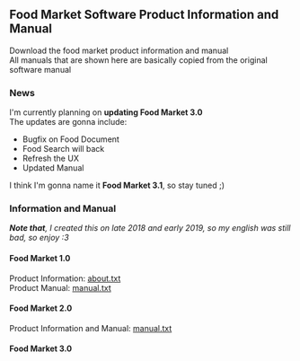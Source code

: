 ## Food Market Software Product Information and Manual

Download the food market product information and manual  
All manuals that are shown here are basically copied from the original software manual 

### News
I'm currently planning on **updating Food Market 3.0**  
The updates are gonna include:  
  - Bugfix on Food Document
  - Food Search will back
  - Refresh the UX
  - Updated Manual
  
I think I'm gonna name it **Food Market 3.1**, so stay tuned ;)  

### Information and Manual

***Note that**, I created this on late 2018 and early 2019, so my english was still bad, so enjoy :3*

#### Food Market 1.0
Product Information: [about.txt](https://raw.githubusercontent.com/daffarahman/food-market/gh-pages/docs/1.0/about.txt)  
Product Manual: [manual.txt](https://raw.githubusercontent.com/daffarahman/food-market/gh-pages/docs/1.0/manual.txt)  


#### Food Market 2.0
Product Information and Manual: [manual.txt](https://raw.githubusercontent.com/daffarahman/food-market/gh-pages/docs/2.0/manual.txt)  

#### Food Market 3.0
